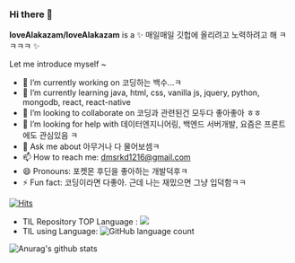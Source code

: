 ### Hi there 👋


**loveAlakazam/loveAlakazam** is a ✨ 매일매일 깃헙에 올리려고 노력하려고 해 ㅋㅋㅋㅋ ✨ 

Let me introduce myself ~

- 🔭 I’m currently working on 코딩하는 백수...ㅋ
- 🌱 I’m currently learning java, html, css, vanilla js, jquery, python, mongodb, react, react-native
- 👯 I’m looking to collaborate on 코딩과 관련된건 모두다 좋아좋아 ㅎㅎ
- 🤔 I’m looking for help with 데이터엔지니어링, 백엔드 서버개발, 요즘은 프론트에도 관심있음 ㅋ
- 💬 Ask me about 아무거나 다 물어보셈ㅋ
- 📫 How to reach me: dmsrkd1216@gmail.com
- 😄 Pronouns: 포켓몬 후딘을 좋아하는 개발덕후ㅋ
- ⚡ Fun fact: 코딩이라면 다좋아. 근데 나는 재밌으면 그냥 입덕함ㅋㅋ

[![Hits](https://hits.seeyoufarm.com/api/count/incr/badge.svg?url=https%3A%2F%2Fgithub.com%2FloveAlakazam%2Fhit-counter&count_bg=%23E5CC26&title_bg=%23555555&icon=&icon_color=%23E7E7E7&title=hits&edge_flat=false)](https://hits.seeyoufarm.com)

- TIL Repository TOP Language : ![](https://img.shields.io/github/languages/top/loveAlakazam/TIL)
- TIL using Language: ![GitHub language count](https://img.shields.io/github/languages/count/loveAlakazam/TIL)



![Anurag's github stats](https://github-readme-stats.vercel.app/api?username=loveAlakazam&show_icons=true) 
